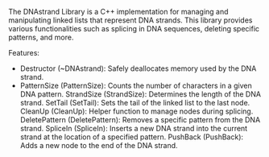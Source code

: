 The DNAstrand Library is a C++ implementation for managing and manipulating linked lists that represent DNA strands. This library provides various functionalities such as splicing in DNA sequences, deleting specific patterns, and more.

Features:
- Destructor (~DNAstrand): Safely deallocates memory used by the DNA strand.
- PatternSize (PatternSize): Counts the number of characters in a given DNA pattern.
StrandSize (StrandSize): Determines the length of the DNA strand.
SetTail (SetTail): Sets the tail of the linked list to the last node.
CleanUp (CleanUp): Helper function to manage nodes during splicing.
DeletePattern (DeletePattern): Removes a specific pattern from the DNA strand.
SpliceIn (SpliceIn): Inserts a new DNA strand into the current strand at the location of a specified pattern.
PushBack (PushBack): Adds a new node to the end of the DNA strand.
